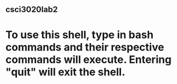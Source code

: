 ## csci3020lab2

# To use this shell, type in bash commands and their respective commands will execute. Entering "quit" will exit the shell.
